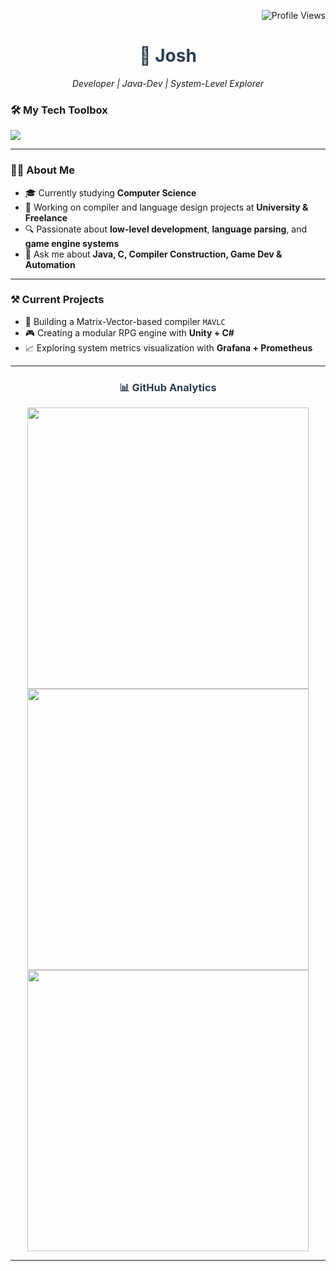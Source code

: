 <!-- Profile Views -->
<p align="right">
  <img src="https://komarev.com/ghpvc/?username=jf-2121&label=Profile%20views&color=blueviolet&style=plastic" alt="Profile Views" />
</p>

<!-- Title -->
<h1 align="center" style="color: #2C3E50;">🚀 Josh</h1>
<p align="center">
  <em>Developer | Java-Dev | System-Level Explorer</em>
</p>



<!-- Tech Stack -->
<h3>🛠️ My Tech Toolbox</h3>
<p>
  <img src="https://skillicons.dev/icons?i=c,cpp,java,python,dart,kotlin,git,vscode,linux,html,css,figma,androidstudio,unity,unreal,grafana" />
</p>

---

<!-- About Me -->
### 👨‍💻 About Me
- 🎓 Currently studying **Computer Science**
- 🏢 Working on compiler and language design projects at **University & Freelance**
- 🔍 Passionate about **low-level development**, **language parsing**, and **game engine systems**
- 💬 Ask me about **Java, C, Compiler Construction, Game Dev & Automation**

---

<!-- What I'm Doing -->
### ⚒️ Current Projects
- 🧠 Building a Matrix-Vector-based compiler `MAVLC`
- 🎮 Creating a modular RPG engine with **Unity + C#**
- 📈 Exploring system metrics visualization with **Grafana + Prometheus**

---



<!-- GitHub Stats -->
<h3 align="center" style="color: #2C3E50;">📊 GitHub Analytics</h3>
<div align="center">
  <img width="450" src="https://github-readme-stats.vercel.app/api?username=jf-2121&theme=radical&hide_border=true&count_private=true&show_icons=true" />
  <img width="450" src="https://github-readme-streak-stats.herokuapp.com?user=jf-2121&theme=radical&hide_border=true" />
  <img width="450" src="https://github-readme-stats.vercel.app/api/top-langs/?username=jf-2121&hide=html&layout=compact&theme=radical&hide_border=true"/>
</div>

---

